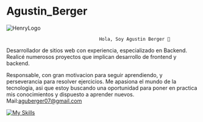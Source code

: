 # Agustin_Berger
![HenryLogo](https://media-exp1.licdn.com/dms/image/D4D16AQF-zT66-KuWNw/profile-displaybackgroundimage-shrink_350_1400/0/1670377189149?e=1675900800&v=beta&t=L-FkewQ9dhQn7OUIKxIcYGMoOHTfM7Hhbny7BICq72w)

                                      Hola, Soy Agustin Berger 👋

Desarrollador de sitios web con experiencia, especializado en Backend. Realicé numerosos proyectos que implican desarrollo de frontend y backend.

Responsable, con gran motivacion para seguir aprendiendo, y perseverancia para resolver ejercicios. Me apasiona el mundo de la tecnologia, asi que estoy buscando una oportunidad para poner en practica mis conocimientos y dispuesto a aprender nuevos.
Mail:aguberger07@gmail.com 

[![My Skills](https://skills.thijs.gg/icons?i=css,git,js,nodejs,postgres,react,html&theme=light)](https://skills.thijs.gg)
